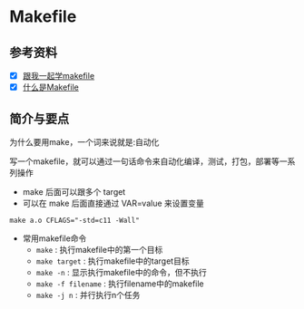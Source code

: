 # Makefile

## 参考资料
- [x] [跟我一起学makefile](https://seisman.github.io/how-to-write-makefile/overview.html)
- [x] [什么是Makefile](https://opensource.com/article/18/8/what-how-makefile)

## 简介与要点
为什么要用make，一个词来说就是:自动化

写一个makefile，就可以通过一句话命令来自动化编译，测试，打包，部署等一系列操作

- make 后面可以跟多个 target
- 可以在 make 后面直接通过 VAR=value 来设置变量
```shell
make a.o CFLAGS="-std=c11 -Wall"
```

- 常用makefile命令
    - `make` : 执行makefile中的第一个目标
    - `make target` : 执行makefile中的target目标
    - `make -n` : 显示执行makefile中的命令，但不执行
    - `make -f filename` : 执行filename中的makefile
    - `make -j n` : 并行执行n个任务
